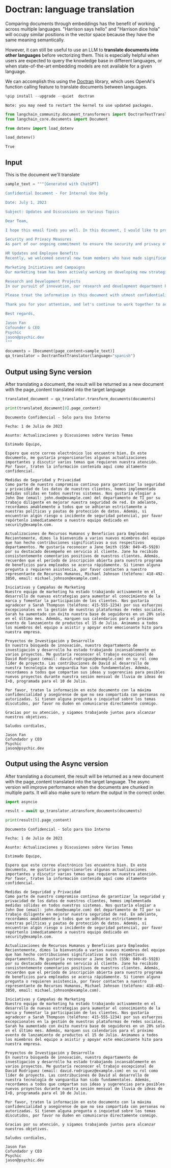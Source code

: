 # Doctran: language translation

Comparing documents through embeddings has the benefit of working across multiple languages. "Harrison says hello" and "Harrison dice hola" will occupy similar positions in the vector space because they have the same meaning semantically.

However, it can still be useful to use an LLM to **translate documents into other languages** before vectorizing them. This is especially helpful when users are expected to query the knowledge base in different languages, or when state-of-the-art embedding models are not available for a given language.

We can accomplish this using the [Doctran](https://github.com/psychic-api/doctran) library, which uses OpenAI's function calling feature to translate documents between languages.


```python
%pip install --upgrade --quiet  doctran
```

    Note: you may need to restart the kernel to use updated packages.
    


```python
from langchain_community.document_transformers import DoctranTextTranslator
from langchain_core.documents import Document
```


```python
from dotenv import load_dotenv

load_dotenv()
```




    True



## Input
This is the document we'll translate


```python
sample_text = """[Generated with ChatGPT]

Confidential Document - For Internal Use Only

Date: July 1, 2023

Subject: Updates and Discussions on Various Topics

Dear Team,

I hope this email finds you well. In this document, I would like to provide you with some important updates and discuss various topics that require our attention. Please treat the information contained herein as highly confidential.

Security and Privacy Measures
As part of our ongoing commitment to ensure the security and privacy of our customers' data, we have implemented robust measures across all our systems. We would like to commend John Doe (email: john.doe@example.com) from the IT department for his diligent work in enhancing our network security. Moving forward, we kindly remind everyone to strictly adhere to our data protection policies and guidelines. Additionally, if you come across any potential security risks or incidents, please report them immediately to our dedicated team at security@example.com.

HR Updates and Employee Benefits
Recently, we welcomed several new team members who have made significant contributions to their respective departments. I would like to recognize Jane Smith (SSN: 049-45-5928) for her outstanding performance in customer service. Jane has consistently received positive feedback from our clients. Furthermore, please remember that the open enrollment period for our employee benefits program is fast approaching. Should you have any questions or require assistance, please contact our HR representative, Michael Johnson (phone: 418-492-3850, email: michael.johnson@example.com).

Marketing Initiatives and Campaigns
Our marketing team has been actively working on developing new strategies to increase brand awareness and drive customer engagement. We would like to thank Sarah Thompson (phone: 415-555-1234) for her exceptional efforts in managing our social media platforms. Sarah has successfully increased our follower base by 20% in the past month alone. Moreover, please mark your calendars for the upcoming product launch event on July 15th. We encourage all team members to attend and support this exciting milestone for our company.

Research and Development Projects
In our pursuit of innovation, our research and development department has been working tirelessly on various projects. I would like to acknowledge the exceptional work of David Rodriguez (email: david.rodriguez@example.com) in his role as project lead. David's contributions to the development of our cutting-edge technology have been instrumental. Furthermore, we would like to remind everyone to share their ideas and suggestions for potential new projects during our monthly R&D brainstorming session, scheduled for July 10th.

Please treat the information in this document with utmost confidentiality and ensure that it is not shared with unauthorized individuals. If you have any questions or concerns regarding the topics discussed, please do not hesitate to reach out to me directly.

Thank you for your attention, and let's continue to work together to achieve our goals.

Best regards,

Jason Fan
Cofounder & CEO
Psychic
jason@psychic.dev
"""
```


```python
documents = [Document(page_content=sample_text)]
qa_translator = DoctranTextTranslator(language="spanish")
```

## Output using Sync version
After translating a document, the result will be returned as a new document with the page_content translated into the target language


```python
translated_document = qa_translator.transform_documents(documents)
```


```python
print(translated_document[0].page_content)
```

    Documento Confidencial - Solo para Uso Interno
    
    Fecha: 1 de Julio de 2023
    
    Asunto: Actualizaciones y Discusiones sobre Varios Temas
    
    Estimado Equipo,
    
    Espero que este correo electrónico los encuentre bien. En este documento, me gustaría proporcionarles algunas actualizaciones importantes y discutir varios temas que requieren nuestra atención. Por favor, traten la información contenida aquí como altamente confidencial.
    
    Medidas de Seguridad y Privacidad
    Como parte de nuestro compromiso continuo para garantizar la seguridad y privacidad de los datos de nuestros clientes, hemos implementado medidas sólidas en todos nuestros sistemas. Nos gustaría elogiar a John Doe (email: john.doe@example.com) del departamento de TI por su trabajo diligente en mejorar nuestra seguridad de red. En adelante, recordamos amablemente a todos que se adhieran estrictamente a nuestras políticas y pautas de protección de datos. Además, si encuentran algún riesgo o incidente de seguridad potencial, por favor repórtenlo inmediatamente a nuestro equipo dedicado en security@example.com.
    
    Actualizaciones de Recursos Humanos y Beneficios para Empleados
    Recientemente, dimos la bienvenida a varios nuevos miembros del equipo que han hecho contribuciones significativas a sus respectivos departamentos. Me gustaría reconocer a Jane Smith (SSN: 049-45-5928) por su destacado desempeño en servicio al cliente. Jane ha recibido consistentemente comentarios positivos de nuestros clientes. Además, recuerden que el período de inscripción abierta para nuestro programa de beneficios para empleados se acerca rápidamente. Si tienen alguna pregunta o requieren asistencia, por favor contacten a nuestro representante de Recursos Humanos, Michael Johnson (teléfono: 418-492-3850, email: michael.johnson@example.com).
    
    Iniciativas y Campañas de Marketing
    Nuestro equipo de marketing ha estado trabajando activamente en el desarrollo de nuevas estrategias para aumentar el conocimiento de la marca y fomentar la participación de los clientes. Nos gustaría agradecer a Sarah Thompson (teléfono: 415-555-1234) por sus esfuerzos excepcionales en la gestión de nuestras plataformas de redes sociales. Sarah ha aumentado con éxito nuestra base de seguidores en un 20% solo en el último mes. Además, marquen sus calendarios para el próximo evento de lanzamiento de productos el 15 de Julio. Animamos a todos los miembros del equipo a asistir y apoyar este emocionante hito para nuestra empresa.
    
    Proyectos de Investigación y Desarrollo
    En nuestra búsqueda de innovación, nuestro departamento de investigación y desarrollo ha estado trabajando incansablemente en varios proyectos. Me gustaría reconocer el trabajo excepcional de David Rodriguez (email: david.rodriguez@example.com) en su rol como líder de proyecto. Las contribuciones de David al desarrollo de nuestra tecnología de vanguardia han sido fundamentales. Además, recordamos a todos que compartan sus ideas y sugerencias para posibles nuevos proyectos durante nuestra sesión mensual de lluvia de ideas de I+D, programada para el 10 de Julio.
    
    Por favor, traten la información en este documento con la máxima confidencialidad y asegúrense de que no sea compartida con personas no autorizadas. Si tienen alguna pregunta o inquietud sobre los temas discutidos, por favor no duden en comunicarse directamente conmigo.
    
    Gracias por su atención, y sigamos trabajando juntos para alcanzar nuestros objetivos.
    
    Saludos cordiales,
    
    Jason Fan
    Cofundador y CEO
    Psychic
    jason@psychic.dev
    

## Output using the Async version

After translating a document, the result will be returned as a new document with the page_content translated into the target language. The async version will improve performance when the documents are chunked in multiple parts. It will also make sure to return the output in the correct order.


```python
import asyncio
```


```python
result = await qa_translator.atransform_documents(documents)
```


```python
print(result[0].page_content)
```

    Documento Confidencial - Solo para Uso Interno
    
    Fecha: 1 de Julio de 2023
    
    Asunto: Actualizaciones y Discusiones sobre Varios Temas
    
    Estimado Equipo,
    
    Espero que este correo electrónico les encuentre bien. En este documento, me gustaría proporcionarles algunas actualizaciones importantes y discutir varios temas que requieren nuestra atención. Por favor, traten la información contenida aquí como altamente confidencial.
    
    Medidas de Seguridad y Privacidad
    Como parte de nuestro compromiso continuo de garantizar la seguridad y privacidad de los datos de nuestros clientes, hemos implementado medidas sólidas en todos nuestros sistemas. Nos gustaría elogiar a John Doe (email: john.doe@example.com) del departamento de TI por su trabajo diligente en mejorar nuestra seguridad de red. En adelante, recordamos amablemente a todos que se adhieran estrictamente a nuestras políticas y pautas de protección de datos. Además, si encuentran algún riesgo o incidente de seguridad potencial, por favor repórtenlo inmediatamente a nuestro equipo dedicado en security@example.com.
    
    Actualizaciones de Recursos Humanos y Beneficios para Empleados
    Recientemente, dimos la bienvenida a varios nuevos miembros del equipo que han hecho contribuciones significativas a sus respectivos departamentos. Me gustaría reconocer a Jane Smith (SSN: 049-45-5928) por su destacado desempeño en servicio al cliente. Jane ha recibido consistentemente comentarios positivos de nuestros clientes. Además, recuerden que el período de inscripción abierta para nuestro programa de beneficios para empleados se acerca rápidamente. Si tienen alguna pregunta o requieren asistencia, por favor contacten a nuestro representante de Recursos Humanos, Michael Johnson (teléfono: 418-492-3850, email: michael.johnson@example.com).
    
    Iniciativas y Campañas de Marketing
    Nuestro equipo de marketing ha estado trabajando activamente en el desarrollo de nuevas estrategias para aumentar el conocimiento de la marca y fomentar la participación de los clientes. Nos gustaría agradecer a Sarah Thompson (teléfono: 415-555-1234) por sus esfuerzos excepcionales en la gestión de nuestras plataformas de redes sociales. Sarah ha aumentado con éxito nuestra base de seguidores en un 20% solo en el último mes. Además, marquen sus calendarios para el próximo evento de lanzamiento de productos el 15 de Julio. Animamos a todos los miembros del equipo a asistir y apoyar este emocionante hito para nuestra empresa.
    
    Proyectos de Investigación y Desarrollo
    En nuestra búsqueda de innovación, nuestro departamento de investigación y desarrollo ha estado trabajando incansablemente en varios proyectos. Me gustaría reconocer el trabajo excepcional de David Rodriguez (email: david.rodriguez@example.com) en su rol como líder de proyecto. Las contribuciones de David al desarrollo de nuestra tecnología de vanguardia han sido fundamentales. Además, recordamos a todos que compartan sus ideas y sugerencias para posibles nuevos proyectos durante nuestra sesión mensual de lluvia de ideas de I+D, programada para el 10 de Julio.
    
    Por favor, traten la información en este documento con la máxima confidencialidad y asegúrense de que no sea compartida con personas no autorizadas. Si tienen alguna pregunta o inquietud sobre los temas discutidos, por favor no duden en comunicarse directamente conmigo.
    
    Gracias por su atención, y sigamos trabajando juntos para alcanzar nuestros objetivos.
    
    Saludos cordiales,
    
    Jason Fan
    Cofundador y CEO
    Psychic
    jason@psychic.dev
    
